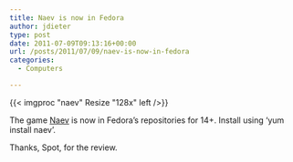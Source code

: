 ```yaml
---
title: Naev is now in Fedora
author: jdieter
type: post
date: 2011-07-09T09:13:16+00:00
url: /posts/2011/07/09/naev-is-now-in-fedora
categories:
  - Computers

---
```

{{< imgproc "naev" Resize "128x" left />}}

The game [Naev][2] is now in Fedora&#8217;s repositories for 14+. Install using &#8216;yum install naev&#8217;.

Thanks, Spot, for the review.

 [2]: https://code.google.com/p/naev/
